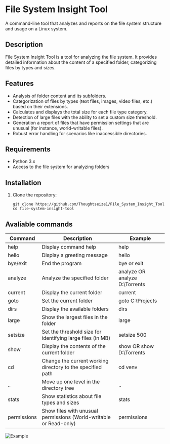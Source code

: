 

# File System Insight Tool
A command-line tool that analyzes and reports on the file system structure and usage on a Linux system.


## Description

File System Insight Tool is a tool for analyzing the file system. It provides detailed information about the content of a specified folder, categorizing files by types and sizes.

## Features

 - Analysis of folder content and its subfolders.
 - Categorization of files by types (text files, images, video files, etc.) based on their extensions.
 - Calculates and displays the total size for each file type category.
 - Detection of large files with the ability to set a custom size threshold.
 - Generation a report of files that have permission settings that are unusual (for instance, world-writable files).   
 - Robust error handling for scenarios like inaccessible directories.

## Requirements

- Python 3.x
- Access to the file system for analyzing folders

## Installation

1. Clone the repository:
    ```
    git clone https://github.com/Thoughtseize1/File_System_Insight_Tool
    cd file-system-insight-tool
## Avaliable commands

| Command   | Description                                               | Example                                      |
|-----------|-----------------------------------------------------------|----------------------------------------------|
| help      | Display command help                                      | help                                         |
| hello     | Display a greeting message                                | hello                                        |
| bye/exit  | End the program                                           | bye or exit                                  |
| analyze   | Analyze the specified folder                              | analyze OR analyze D:\Torrents               |
| current   | Display the current folder                                | current                                      |
| goto| Set the current folder                                          | goto C:\Projects                       |
| dirs      | Display the available folders                             | dirs                                         |
| large     | Show the largest files in the folder                      | large                                        |
| setsize   | Set the threshold size for identifying large files (in MB)| setsize 500                                  |
| show      | Display the contents of the current folder                | show OR show D:\Torrents                    |
| cd        | Change the current working directory to the specified path | cd venv                                     |
| ..        | Move up one level in the directory tree                   | ..                                           |
| stats     | Show statistics about file types and sizes                | stats                                        |
| permissions| Show files with unusual permissions (World-writable or Read-only)| permissions                          |


![Example](https://github.com/Thoughtseize1/File_System_Insight_Tool/blob/main/example/Example.png)
